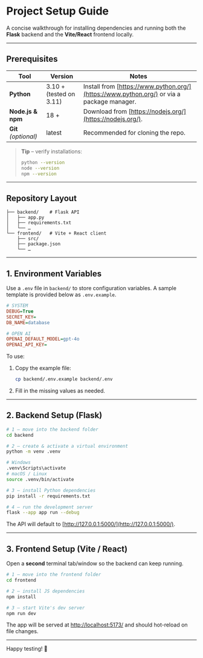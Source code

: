 # Project Setup Guide

A concise walkthrough for installing dependencies and running both the **Flask** backend and the **Vite/React** frontend locally.

---

## Prerequisites

| Tool                 | Version                 | Notes                                                                                     |
| -------------------- | ----------------------- | ----------------------------------------------------------------------------------------- |
| **Python**           | 3.10 + (tested on 3.11) | Install from [https://www.python.org/](https://www.python.org/) or via a package manager. |
| **Node.js & npm**    | 18 +                    | Download from [https://nodejs.org/](https://nodejs.org/).                                 |
| **Git** *(optional)* | latest                  | Recommended for cloning the repo.                                                         |

> **Tip** – verify installations:
>
> ```bash
> python --version
> node --version
> npm --version
> ```

---

## Repository Layout

```
├── backend/    # Flask API
│   ├── app.py
│   ├── requirements.txt
│   └── …
└── frontend/   # Vite + React client
    ├── src/
    ├── package.json
    └── …
```

---

## 1. Environment Variables

Use a `.env` file in `backend/` to store configuration variables. A sample template is provided below as `.env.example`.

```ini
# SYSTEM
DEBUG=True
SECRET_KEY=
DB_NAME=database

# OPEN AI
OPENAI_DEFAULT_MODEL=gpt-4o
OPENAI_API_KEY=
```

To use:

1. Copy the example file:

   ```bash
   cp backend/.env.example backend/.env
   ```
2. Fill in the missing values as needed.

---

## 2. Backend Setup (Flask)

```bash
# 1 — move into the backend folder
cd backend

# 2 — create & activate a virtual environment
python -m venv .venv

# Windows
.venv\Scripts\activate
# macOS / Linux
source .venv/bin/activate

# 3 — install Python dependencies
pip install -r requirements.txt

# 4 — run the development server
flask --app app run --debug
```

The API will default to [http://127.0.0.1:5000/](http://127.0.0.1:5000/).

---

## 3. Frontend Setup (Vite / React)

Open a **second** terminal tab/window so the backend can keep running.

```bash
# 1 — move into the frontend folder
cd frontend

# 2 — install JS dependencies
npm install

# 3 — start Vite's dev server
npm run dev
```

The app will be served at [http://localhost:5173/](http://localhost:5173/) and should hot-reload on file changes.

---

Happy testing! 🚀
